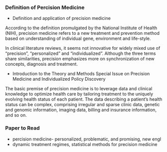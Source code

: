 


### Definition of Percision Medicine 

* Definition and application of precision medicine

According to the definition promulgated by the National Institute
of Health (NIH), precision medicine refers to a new treatment
and prevention method based on understanding of individual gene,
environment and life-style.

In clinical literature reviews, it seems not innovative for widely
mixed use of “precision”, “personalized” and “individualized”.
Although the three terms share similarities, precision emphasizes
more on synchronization of new concepts, diagnosis and
treatment.


* Introduction to the Theory and Methods Special Issue on Precision Medicine and Individualized Policy Discovery

The basic premise of precision medicine is to leverage data
and clinical knowledge to optimize health care by tailoring
treatment to the uniquely evolving health status of each patient.
The data describing a patient’s health status can be complex,
comprising irregular and sparse clinic data, genetic and genomic
information, imaging data, billing and insurance information,
and so on.

### Paper to Read

* percision medicine- personalized, problematic, and promising, new engl
* dynamic treatment regimes, statistical methods for precision medicine




